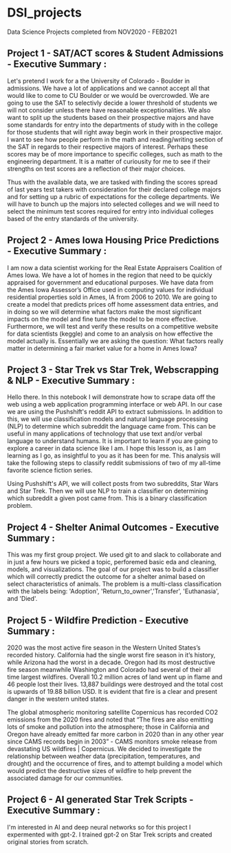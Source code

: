 # DSI_projects
Data Science Projects completed from NOV2020 - FEB2021


## Project 1 - SAT/ACT scores & Student Admissions -  Executive Summary :

Let's pretend I work for a the University of Colorado - Boulder in admissions. We have a lot of applications and we cannot accept all that would like to come 
to CU Boulder or we would be overcrowded. We are going to use the SAT to selectivly decide a lower threshold of students we will not consider unless there
have reasonable exceptionalities. We also want to split up the students based on their prospective majors and have some standards for entry into the departments 
of study with in the college for those students that will right away begin work in their prospective major.
I want to see how people perform in the math and reading/writing section of the SAT in regards to their respective majors of interest. Perhaps these scores may 
be of more importance to specific colleges, such as math to the engineering department. It is a matter of curiousity for me to see if their strengths on test 
scores are a reflection of their major choices.

Thus with the available data, we are tasked with finding the scores spread of last years test takers with consideration for their declared college majors and for 
setting up a rubric of expectations for the college departments. We will have to bunch up the majors into selected colleges and we will need to select the minimum 
test scores required for entry into individual colleges based of the entry standards of the university.

## Project 2 - Ames Iowa Housing Price Predictions - Executive Summary :

I am now a data scientist working for the Real Estate Appraisers Coalition of Ames Iowa.
We have a lot of homes in the region that need to be quickly appraised for government and educational purposes.
We have data from the Ames Iowa Assessor’s Office used in computing values for individual residential properties 
sold in Ames, IA from 2006 to 2010. We are going to create a model that predicts prices off home assessment 
data entries, and in doing so we will determine what factors make the most significant impacts on the model
and fine tune the model to be more effective. Furthermore, we will test and verify these results on a competitive website for 
data scientists (keggle) and come to an analysis on how effective the model actually is.
Essentially we are asking the question:
What factors really matter in determining a fair market value for a home in Ames Iowa?

## Project 3 - Star Trek vs Star Trek, Webscrapping & NLP - Executive Summary : 

Hello there. In this notebook I will demonstrate how to scrape data off the web using a web 
application programming interface or web API. In our case we are using the Pushshift's reddit API to extract submissions. 
In addition to this, we will use classification models and natural language processing (NLP) to determine which subreddit the language came from. 
This can be useful in many applications of technology that use text and/or verbal language to understand humans.
It is important to learn if you are going to explore a career in data science like I am. I hope this lesson is, as I am learning as I go, as 
insightful to you as it has been for me. This analysis will take the following steps to classify reddit submissions of two of my 
all-time favorite science fiction series.

Using Pushshift's API, we will collect posts from two subreddits, Star Wars and Star Trek.
Then we will use NLP to train a classifier on determining which subreddit a given post came from. This is a binary classification problem.

## Project 4 - Shelter Animal Outcomes - Executive Summary :

This was my first group project. We used git to and slack to collaborate and in just a few hours we picked a topic, perforemed basic eda and cleaning, 
models, and visualizations. The goal of our project was to build a classifier which will correctly predict the outcome for a shelter animal based on 
select characteristics of animals. 
The problem is a multi-class classification with the labels being: 'Adoption', 'Return_to_owner','Transfer', 'Euthanasia', and 'Died'.

## Project 5 - Wildfire Prediction - Executive Summary :

2020 was the most active fire season in the Western United States’s recorded history. California had the single worst fire season in it’s history, 
while Arizona had the worst in a decade. Oregon had its most destructive fire season meanwhile Washington and Colorado had several of their all time 
largest wildfires. Overall 10.2 million acres of land went up in flame and 46 people lost their lives. 13,887 buildings were destroyed and the total
cost is upwards of 19.88 billion USD. It is evident that fire is a clear and present danger in the western united states.

The global atmospheric monitoring satellite Copernicus has recorded CO2 emissions from the 2020 fires and noted that 
“The fires are also emitting lots of smoke and pollution into the atmosphere; those in California and Oregon have already emitted far more carbon in 2020
than in any other year since CAMS records begin in 2003” - CAMS monitors smoke release from devastating US wildfires | Copernicus. We decided to investigate 
the relationship between weather data (precipitation, temperatures, and drought) and the occurrence of fires, and to attempt building a model which would
predict the destructive sizes of wildfire to help prevent the associated damage for our communities.

## Project 6 - AI generated Star Trek Scripts - Executive Summary :

I'm interested in AI and deep neural networks so for this project I expermented with gpt-2. I trained gpt-2 on Star Trek scripts and created original stories 
from scratch. 

